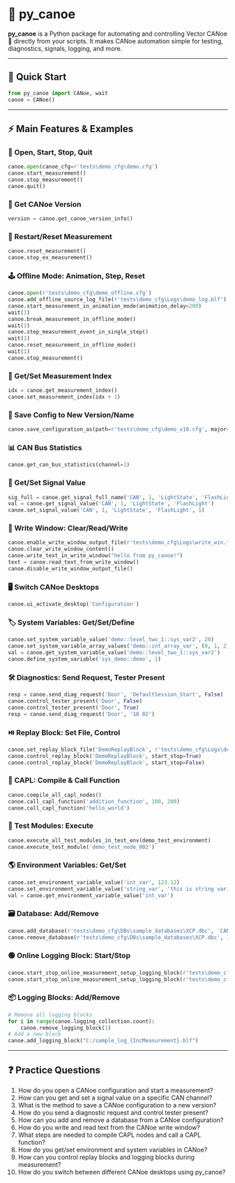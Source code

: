 # 🛶 py_canoe

**py_canoe** is a Python package for automating and controlling Vector CANoe 🛶 directly from your scripts. It makes CANoe automation simple for testing, diagnostics, signals, logging, and more.

---

## 🚀 Quick Start

```python
from py_canoe import CANoe, wait
canoe = CANoe()
```

---

## ⚡ Main Features & Examples

### 📂 Open, Start, Stop, Quit

```python
canoe.open(canoe_cfg=r'tests\demo_cfg\demo.cfg')
canoe.start_measurement()
canoe.stop_measurement()
canoe.quit()
```

### 🔎 Get CANoe Version

```python
version = canoe.get_canoe_version_info()
```

### 🔄 Restart/Reset Measurement

```python
canoe.reset_measurement()
canoe.stop_ex_measurement()
```

### 🕹️ Offline Mode: Animation, Step, Reset

```python
canoe.open(r'tests\demo_cfg\demo_offline.cfg')
canoe.add_offline_source_log_file(r'tests\demo_cfg\Logs\demo_log.blf')
canoe.start_measurement_in_animation_mode(animation_delay=200)
wait(1)
canoe.break_measurement_in_offline_mode()
wait(1)
canoe.step_measurement_event_in_single_step()
wait(1)
canoe.reset_measurement_in_offline_mode()
wait(1)
canoe.stop_measurement()
```

### 🔢 Get/Set Measurement Index

```python
idx = canoe.get_measurement_index()
canoe.set_measurement_index(idx + 1)
```

### 💾 Save Config to New Version/Name

```python
canoe.save_configuration_as(path=r'tests\demo_cfg\demo_v10.cfg', major=10, minor=0, create_dir=True)
```

### 📊 CAN Bus Statistics

```python
canoe.get_can_bus_statistics(channel=1)
```

### 🚦 Get/Set Signal Value

```python
sig_full = canoe.get_signal_full_name('CAN', 1, 'LightState', 'FlashLight')
val = canoe.get_signal_value('CAN', 1, 'LightState', 'FlashLight')
canoe.set_signal_value('CAN', 1, 'LightState', 'FlashLight', 1)
```

### 📝 Write Window: Clear/Read/Write

```python
canoe.enable_write_window_output_file(r'tests\demo_cfg\Logs\write_win.txt')
canoe.clear_write_window_content()
canoe.write_text_in_write_window("hello from py_canoe!")
text = canoe.read_text_from_write_window()
canoe.disable_write_window_output_file()
```

### 🖥️ Switch CANoe Desktops

```python
canoe.ui_activate_desktop('Configuration')
```

### 🏷️ System Variables: Get/Set/Define

```python
canoe.set_system_variable_value('demo::level_two_1::sys_var2', 20)
canoe.set_system_variable_array_values('demo::int_array_var', (0, 1, 2, 3, 4, 5, 6, 7, 8, 9))
val = canoe.get_system_variable_value('demo::level_two_1::sys_var2')
canoe.define_system_variable('sys_demo::demo', 1)
```

### 🛠️ Diagnostics: Send Request, Tester Present

```python
resp = canoe.send_diag_request('Door', 'DefaultSession_Start', False)
canoe.control_tester_present('Door', False)
canoe.control_tester_present('Door', True)
resp = canoe.send_diag_request('Door', '10 02')
```

### ⏯️ Replay Block: Set File, Control

```python
canoe.set_replay_block_file('DemoReplayBlock', r'tests\demo_cfg\Logs\demo_log.blf')
canoe.control_replay_block('DemoReplayBlock', start_stop=True)
canoe.control_replay_block('DemoReplayBlock', start_stop=False)
```

### 🧩 CAPL: Compile & Call Function

```python
canoe.compile_all_capl_nodes()
canoe.call_capl_function('addition_function', 100, 200)
canoe.call_capl_function('hello_world')
```

### 🧪 Test Modules: Execute

```python
canoe.execute_all_test_modules_in_test_env(demo_test_environment)
canoe.execute_test_module('demo_test_node_002')
```

### 🌎 Environment Variables: Get/Set

```python
canoe.set_environment_variable_value('int_var', 123.12)
canoe.set_environment_variable_value('string_var', 'this is string variable')
val = canoe.get_environment_variable_value('int_var')
```

### 🗃️ Database: Add/Remove

```python
canoe.add_database(r'tests\demo_cfg\DBs\sample_databases\XCP.dbc', 'CAN1', 1)
canoe.remove_database(r'tests\demo_cfg\DBs\sample_databases\XCP.dbc', 1)
```

### 🟢 Online Logging Block: Start/Stop

```python
canoe.start_stop_online_measurement_setup_logging_block(r'tests\demo_cfg\Logs\demo_online_setup_log.blf', start=False)
canoe.start_stop_online_measurement_setup_logging_block(r'tests\demo_cfg\Logs\demo_online_setup_log.blf', start=True)
```

### 📦 Logging Blocks: Add/Remove

```python
# Remove all logging blocks
for i in range(canoe.logging_collection.count):
    canoe.remove_logging_block(1)
# Add a new block
canoe.add_logging_block("C:/sample_log_{IncMeasurement}.blf")
```

---

## ❓ Practice Questions

1. How do you open a CANoe configuration and start a measurement?
2. How can you get and set a signal value on a specific CAN channel?
3. What is the method to save a CANoe configuration to a new version?
4. How do you send a diagnostic request and control tester present?
5. How can you add and remove a database from a CANoe configuration?
6. How do you write and read text from the CANoe write window?
7. What steps are needed to compile CAPL nodes and call a CAPL function?
8. How do you get/set environment and system variables in CANoe?
9. How can you control replay blocks and logging blocks during measurement?
10. How do you switch between different CANoe desktops using py_canoe?
